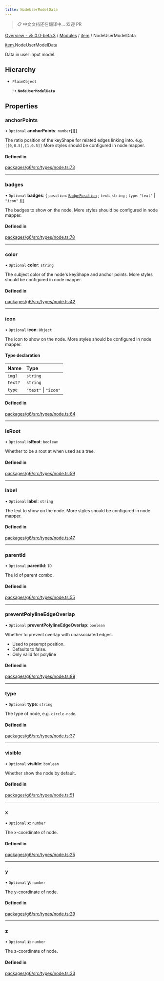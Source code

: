 ```yaml
---
title: NodeUserModelData
---
```


> 📋 中文文档还在翻译中... 欢迎 PR

[Overview - v5.0.0-beta.3](../../README.zh.md) / [Modules](../../modules.zh.md) / [item](../../modules/item.zh.md) / NodeUserModelData

[item](../../modules/item.zh.md).NodeUserModelData

Data in user input model.

## Hierarchy

- `PlainObject`

  ↳ **`NodeUserModelData`**

## Properties

### anchorPoints

• `Optional` **anchorPoints**: `number`[][]

The ratio position of the keyShape for related edges linking into. e.g. `[[0,0.5],[1,0.5]]`
More styles should be configured in node mapper.

#### Defined in

[packages/g6/src/types/node.ts:73](https://github.com/antvis/G6/blob/61e525e59b/packages/g6/src/types/node.ts#L73)

---

### badges

• `Optional` **badges**: { `position`: [`BadgePosition`](../../enums/item/BadgePosition.zh.md) ; `text`: `string` ; `type`: `"text"` \| `"icon"` }[]

The badges to show on the node.
More styles should be configured in node mapper.

#### Defined in

[packages/g6/src/types/node.ts:78](https://github.com/antvis/G6/blob/61e525e59b/packages/g6/src/types/node.ts#L78)

---

### color

• `Optional` **color**: `string`

The subject color of the node's keyShape and anchor points.
More styles should be configured in node mapper.

#### Defined in

[packages/g6/src/types/node.ts:42](https://github.com/antvis/G6/blob/61e525e59b/packages/g6/src/types/node.ts#L42)

---

### icon

• `Optional` **icon**: `Object`

The icon to show on the node.
More styles should be configured in node mapper.

#### Type declaration

| Name    | Type                 |
| :------ | :------------------- |
| `img?`  | `string`             |
| `text?` | `string`             |
| `type`  | `"text"` \| `"icon"` |

#### Defined in

[packages/g6/src/types/node.ts:64](https://github.com/antvis/G6/blob/61e525e59b/packages/g6/src/types/node.ts#L64)

---

### isRoot

• `Optional` **isRoot**: `boolean`

Whether to be a root at when used as a tree.

#### Defined in

[packages/g6/src/types/node.ts:59](https://github.com/antvis/G6/blob/61e525e59b/packages/g6/src/types/node.ts#L59)

---

### label

• `Optional` **label**: `string`

The text to show on the node.
More styles should be configured in node mapper.

#### Defined in

[packages/g6/src/types/node.ts:47](https://github.com/antvis/G6/blob/61e525e59b/packages/g6/src/types/node.ts#L47)

---

### parentId

• `Optional` **parentId**: `ID`

The id of parent combo.

#### Defined in

[packages/g6/src/types/node.ts:55](https://github.com/antvis/G6/blob/61e525e59b/packages/g6/src/types/node.ts#L55)

---

### preventPolylineEdgeOverlap

• `Optional` **preventPolylineEdgeOverlap**: `boolean`

Whether to prevent overlap with unassociated edges.

- Used to preempt position.
- Defaults to false.
- Only valid for polyline

#### Defined in

[packages/g6/src/types/node.ts:89](https://github.com/antvis/G6/blob/61e525e59b/packages/g6/src/types/node.ts#L89)

---

### type

• `Optional` **type**: `string`

The type of node, e.g. `circle-node`.

#### Defined in

[packages/g6/src/types/node.ts:37](https://github.com/antvis/G6/blob/61e525e59b/packages/g6/src/types/node.ts#L37)

---

### visible

• `Optional` **visible**: `boolean`

Whether show the node by default.

#### Defined in

[packages/g6/src/types/node.ts:51](https://github.com/antvis/G6/blob/61e525e59b/packages/g6/src/types/node.ts#L51)

---

### x

• `Optional` **x**: `number`

The x-coordinate of node.

#### Defined in

[packages/g6/src/types/node.ts:25](https://github.com/antvis/G6/blob/61e525e59b/packages/g6/src/types/node.ts#L25)

---

### y

• `Optional` **y**: `number`

The y-coordinate of node.

#### Defined in

[packages/g6/src/types/node.ts:29](https://github.com/antvis/G6/blob/61e525e59b/packages/g6/src/types/node.ts#L29)

---

### z

• `Optional` **z**: `number`

The z-coordinate of node.

#### Defined in

[packages/g6/src/types/node.ts:33](https://github.com/antvis/G6/blob/61e525e59b/packages/g6/src/types/node.ts#L33)
